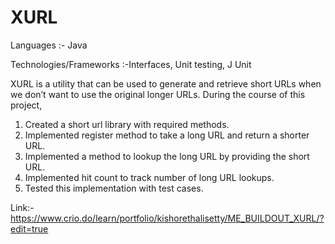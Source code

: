# XURL

Languages :- Java

Technologies/Frameworks :-Interfaces, Unit testing, J Unit

XURL is a utility that can be used to generate and retrieve short URLs when we don’t want to use the original longer URLs.
During the course of this project,
1) Created a short url library with required methods.
2) Implemented register method to take a long URL and return a shorter URL.
3) Implemented a method to lookup the long URL by providing the short URL.
4) Implemented hit count to track number of long URL lookups.
5) Tested this implementation with test cases.

Link:- https://www.crio.do/learn/portfolio/kishorethalisetty/ME_BUILDOUT_XURL/?edit=true
